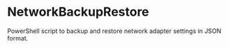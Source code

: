 # NetworkBackupRestore
PowerShell script to backup and restore network adapter settings in JSON format. 
